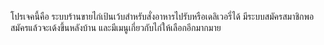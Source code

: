 โปรเจคนี้คือ ระบบร้านขายไก่เป้นเว้บสำหรับสั่งอาหารไปรับหรือเดลิเวอรี่ได้ 
มีระบบสมัครสมาชิกพอสมัครแล้วจะเด้งขึ้นหลังบ้าน 
และมีเมนูเกี่ยวกับไก่ให้เลือกอีกมากมาย
